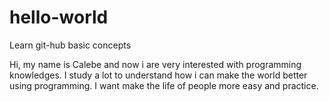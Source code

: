 # hello-world
Learn git-hub basic concepts

Hi, my name is Calebe and now i are very interested with programming knowledges.
I study a lot to understand how i can make the world better using programming.
I want make the life of people more easy and practice.
